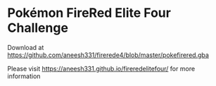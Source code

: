 # Pokémon FireRed Elite Four Challenge

Download at https://github.com/aneesh331/firerede4/blob/master/pokefirered.gba

Please visit https://aneesh331.github.io/fireredelitefour/ for more information
